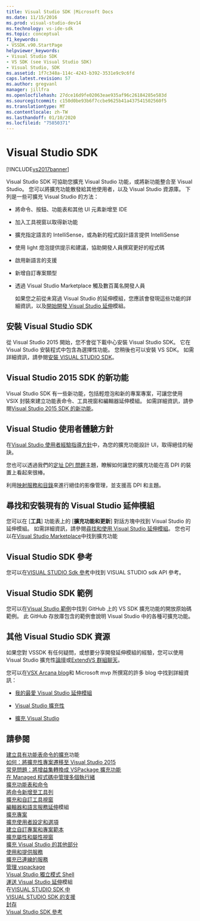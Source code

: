 ```yaml
---
title: Visual Studio SDK |Microsoft Docs
ms.date: 11/15/2016
ms.prod: visual-studio-dev14
ms.technology: vs-ide-sdk
ms.topic: conceptual
f1_keywords:
- VSSDK.v90.StartPage
helpviewer_keywords:
- Visual Studio SDK
- VS SDK (see Visual Studio SDK)
- Visual Studio, SDK
ms.assetid: 1f7c348a-114c-4243-b392-3531e9c9c6fd
caps.latest.revision: 57
ms.author: gregvanl
manager: jillfra
ms.openlocfilehash: 27dce16d9fe02063eae935af96c26184285e583d
ms.sourcegitcommit: c150d0be93b6f7ccbe9625b41a437541502560f5
ms.translationtype: MT
ms.contentlocale: zh-TW
ms.lasthandoff: 01/10/2020
ms.locfileid: "75850371"
---
```

# <a name="visual-studio-sdk"></a>Visual Studio SDK
[!INCLUDE[vs2017banner](../includes/vs2017banner.md)]

Visual Studio SDK 可協助您擴充 Visual Studio 功能，或將新功能整合至 Visual Studio。 您可以將擴充功能散發給其他使用者，以及 Visual Studio 資源庫。 下列是一些可擴充 Visual Studio 的方法：  
  
- 將命令、按鈕、功能表和其他 UI 元素新增至 IDE  
  
- 加入工具視窗以取得新功能  
  
- 擴充指定語言的 IntelliSense，或為新的程式設計語言提供 IntelliSense  
  
- 使用 light 燈泡提供提示和建議，協助開發人員撰寫更好的程式碼  
  
- 啟用新語言的支援  
  
- 新增自訂專案類型  
  
- 透過 Visual Studio Marketplace 觸及數百萬名開發人員  
  
  如果您之前從未寫過 Visual Studio 的延伸模組，您應該會發現這些功能的詳細資訊，以及[開始開發 Visual Studio 延伸](../extensibility/starting-to-develop-visual-studio-extensions.md)模組。  
  
## <a name="installing-the-visual-studio-sdk"></a>安裝 Visual Studio SDK  
 從 Visual Studio 2015 開始，您不會從下載中心安裝 Visual Studio SDK。 它在 Visual Studio 安裝程式中包含為選擇性功能。 您稍後也可以安裝 VS SDK。 如需詳細資訊，請參閱[安裝 VISUAL STUDIO SDK](../extensibility/installing-the-visual-studio-sdk.md)。  
  
## <a name="whats-new-in-the-visual-studio-2015-sdk"></a>Visual Studio 2015 SDK 的新功能  
 Visual Studio SDK 有一些新功能，包括輕燈泡和新的專案專案，可讓您使用 VSIX 封裝來建立功能表命令、工具視窗和編輯器延伸模組。 如需詳細資訊，請參閱[Visual Studio 2015 SDK 的新功能](../extensibility/what-s-new-in-the-visual-studio-2015-sdk.md)。  
  
## <a name="visual-studio-user-experience-guidelines"></a>Visual Studio 使用者體驗方針  
 在[Visual Studio 使用者經驗指導方針](../extensibility/ux-guidelines/visual-studio-user-experience-guidelines.md)中，為您的擴充功能設計 UI，取得絕佳的秘訣。  
  
 您也可以透過我們的[定址 DPI 問題](../extensibility/addressing-dpi-issues2.md)主題，瞭解如何讓您的擴充功能在高 DPI 的裝置上看起來很棒。  
  
 利用[映射服務和目錄](../extensibility/image-service-and-catalog.md)來進行絕佳的影像管理，並支援高 DPI 和主題。  
  
## <a name="finding-and-installing-existing-visual-studio-extensions"></a>尋找和安裝現有的 Visual Studio 延伸模組  
 您可以在 [**工具**] 功能表上的 [**擴充功能和更新**] 對話方塊中找到 Visual Studio 的延伸模組。 如需詳細資訊，請參閱[尋找和使用 Visual Studio 延伸模組](../ide/finding-and-using-visual-studio-extensions.md)。 您也可以在[Visual Studio Marketplace](https://marketplace.visualstudio.com/)中找到擴充功能  
  
## <a name="visual-studio-sdk-reference"></a>Visual Studio SDK 參考  
 您可以在[VISUAL STUDIO Sdk 參考](../extensibility/visual-studio-sdk-reference.md)中找到 VISUAL STUDIO sdk API 參考。  
  
## <a name="visual-studio-sdk-samples"></a>Visual Studio SDK 範例  
 您可以在[Visual Studio 範例](https://github.com/Microsoft/VSSDK-Extensibility-Samples)中找到 GitHub 上的 VS SDK 擴充功能的開放原始碼範例。 此 GitHub 存放庫包含的範例會說明 Visual Studio 中的各種可擴充功能。  
  
## <a name="other-visual-studio-sdk-resources"></a>其他 Visual Studio SDK 資源  
 如果您對 VSSDK 有任何疑問，或想要分享開發延伸模組的經驗，您可以使用 Visual Studio 擴充性[論壇](https://social.msdn.microsoft.com/Forums/vstudio/home?forum=vsx)或[ExtendVS 群組聊天](https://gitter.im/Microsoft/extendvs)。  
  
 您可以在[VSX Arcana blog](https://blogs.msdn.microsoft.com/vsx/)和 Microsoft mvp 所撰寫的許多 blog 中找到詳細資訊：  
  
- [我的最愛 Visual Studio 延伸模組](https://scottdorman.blog/2014/10/05/favorite-visual-studio-extensions/)  
  
- [Visual Studio 擴充性](http://www.visualstudioextensibility.com/overview/vs/)  
  
- [擴充 Visual Studio](https://blog.slaks.net/2013-10-18/extending-visual-studio-part-1-getting-started/)  
  
## <a name="see-also"></a>請參閱  
 [建立具有功能表命令的擴充](../extensibility/creating-an-extension-with-a-menu-command.md)功能   
 [如何：將擴充性專案遷移至 Visual Studio 2015](../extensibility/how-to-migrate-extensibility-projects-to-visual-studio-2015.md)   
 [常見問題：將增益集轉換成 VSPackage 擴充功能](../extensibility/faq-converting-add-ins-to-vspackage-extensions.md)   
 [在 Managed 程式碼中管理多個執行緒](../extensibility/managing-multiple-threads-in-managed-code.md)   
 [擴充功能表和命令](../extensibility/extending-menus-and-commands.md)   
 [將命令新增至工具列](../extensibility/adding-commands-to-toolbars.md)   
 [擴充和自訂工具視窗](../extensibility/extending-and-customizing-tool-windows.md)   
 [編輯器和語言服務延伸](../extensibility/editor-and-language-service-extensions.md)模組   
 [擴充專案](../extensibility/extending-projects.md)   
 [擴充使用者設定和選項](../extensibility/extending-user-settings-and-options.md)   
 [建立自訂專案和專案範本](../extensibility/creating-custom-project-and-item-templates.md)   
 [擴充屬性和屬性視窗](../extensibility/extending-properties-and-the-property-window.md)   
 [擴充 Visual Studio 的其他部分](../extensibility/extending-other-parts-of-visual-studio.md)   
 [使用和提供服務](../extensibility/using-and-providing-services.md)   
 [擴充已連線的服務](../extensibility/extending-connected-services.md)   
 [管理 vspackage](../extensibility/managing-vspackages.md)   
 [Visual Studio 獨立模式 Shell](../extensibility/visual-studio-isolated-shell.md)   
 [運送 Visual Studio 延伸](../extensibility/shipping-visual-studio-extensions.md)模組   
 在[VISUAL STUDIO SDK 中](../extensibility/internals/inside-the-visual-studio-sdk.md)   
 [VISUAL STUDIO SDK 的支援](../extensibility/support-for-the-visual-studio-sdk.md)   
 [封存](../extensibility/archive.md)   
 [Visual Studio SDK 參考](../extensibility/visual-studio-sdk-reference.md)
